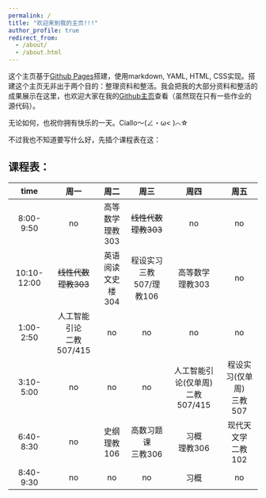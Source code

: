 ```yaml
---
permalink: /
title: "欢迎来到我的主页!!!"
author_profile: true
redirect_from: 
  - /about/
  - /about.html
---
```


这个主页基于[Github Pages](https://pages.github.com/)搭建，使用markdown, YAML, HTML, CSS实现。搭建这个主页无非出于两个目的：整理资料和整活。我会把我的大部分资料和整活的成果展示在这里，也欢迎大家在我的[Github主页](https://github.com/lh314-pku)查看（虽然现在只有一些作业的源代码）。

无论如何，也祝你拥有快乐的一天。Ciallo～(∠・ω< )⌒☆

不过我也不知道要写什么好，先插个课程表在这：

## 课程表：

|time       |周一|周二|周三|周四|周五|
|:----:     |:----:|:----:|:----:|:----:|:----:|
|8:00-9:50  |no|高等数学<br>理教303|~~线性代数~~<br>~~理教303~~|no|no|
|10:10-12:00|~~线性代数~~<br>~~理教303~~|英语阅读<br>文史楼304|程设实习<br>三教507/理教106|高等数学<br>理教303|no|
|1:00-2:50  |人工智能引论<br>二教507/415|no|no|no|no|
|3:10-5:00  |no|no|no|人工智能引论(仅单周)<br>二教507/415|程设实习(仅单周)<br>三教507|
|6:40-8:30  |no|史纲<br>理教106|高数习题课<br>三教306|习概<br>理教306|现代天文学<br>二教102|
|8:40-9:30  |no|no|no|习概|no|
